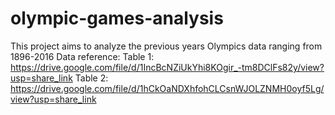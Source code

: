 # olympic-games-analysis
This project aims to analyze the previous years Olympics data ranging from 1896-2016
Data reference: 
Table 1: https://drive.google.com/file/d/1IncBcNZiUkYhi8KOgir_-tm8DClFs82y/view?usp=share_link
Table 2: https://drive.google.com/file/d/1hCkOaNDXhfohCLCsnWJOLZNMH0oyf5Lg/view?usp=share_link
